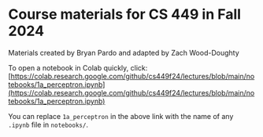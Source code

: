 # Course materials for CS 449 in Fall 2024

Materials created by Bryan Pardo and adapted by Zach Wood-Doughty

To open a notebook in Colab quickly, click:
  [https://colab.research.google.com/github/cs449f24/lectures/blob/main/notebooks/1a_perceptron.ipynb](https://colab.research.google.com/github/cs449f24/lectures/blob/main/notebooks/1a_perceptron.ipynb)
  
You can replace `1a_perceptron` in the above link with the name of any `.ipynb` file in `notebooks/`.
